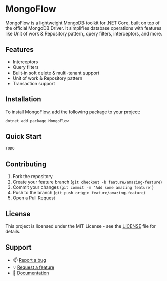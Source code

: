 # MongoFlow

MongoFlow is a lightweight MongoDB toolkit for .NET Core, built on top of the official MongoDB.Driver. It simplifies database operations with features like Unit of work & Repository pattern, query filters, interceptors, and more.

## Features

- Interceptors
- Query filters
- Built-in soft delete & multi-tenant support
- Unit of work & Repository pattern
- Transaction support

## Installation

To install MongoFlow, add the following package to your project:

```bash
dotnet add package MongoFlow
```

## Quick Start

```csharp
TODO
```

## Contributing

1. Fork the repository
2. Create your feature branch (`git checkout -b feature/amazing-feature`)
3. Commit your changes (`git commit -m 'Add some amazing feature'`)
4. Push to the branch (`git push origin feature/amazing-feature`)
5. Open a Pull Request

## License

This project is licensed under the MIT License - see the [LICENSE](LICENSE) file for details.

## Support

- 📫 [Report a bug](https://github.com/InsurUp/MongoFlow/issues)
- 💡 [Request a feature](https://github.com/InsurUp/MongoFlow/issues)
- 📖 [Documentation](https://github.com/InsurUp/MongoFlow/wiki)
